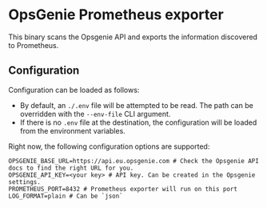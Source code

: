 # OpsGenie Prometheus exporter

This binary scans the Opsgenie API and exports the information discovered to Prometheus.

## Configuration

Configuration can be loaded as follows:

- By default, an `./.env` file will be attempted to be read. The path can be overridden with the
  `--env-file` CLI argument.
- If there is no `.env` file at the destination, the configuration will be loaded from the
  environment variables.

Right now, the following configuration options are supported:

```
OPSGENIE_BASE_URL=https://api.eu.opsgenie.com # Check the Opsgenie API docs to find the right URL for you.
OPSGENIE_API_KEY=<your key> # API key. Can be created in the Opsgenie settings.
PROMETHEUS_PORT=8432 # Prometheus exporter will run on this port
LOG_FORMAT=plain # Can be `json`
```

